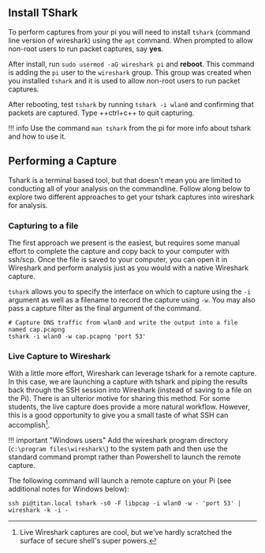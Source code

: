## Install TShark
To perform captures from your pi you will need to install `tshark` (command line version of wireshark) using the `apt` command. When prompted to allow non-root users to run packet captures, say **yes**.

After install, run `sudo usermod -aG wireshark pi` and **reboot**. This command is adding the `pi` user to the `wireshark` group. This group was created when you installed `tshark` and it is used to allow non-root users to run packet captures.

After rebooting, test `tshark` by running `tshark -i wlan0` and confirming that packets are captured. Type ++ctrl+c++ to quit capturing.

!!! info
    Use the command `man tshark` from the pi for more info about tshark and how to use it.

## Performing a Capture
Tshark is a terminal based tool, but that doesn't mean you are limited to conducting all of your analysis on the commandline. Follow along below to explore two different approaches to get your tshark captures into wireshark for analysis.

### Capturing to a file
The first approach we present is the easiest, but requires some manual effort to complete the capture and copy back to your computer with ssh/scp. Once the file is saved to your computer, you can open it in Wireshark and perform analysis just as you would with a native Wireshark capture.

`tshark` allows you to specify the interface on which to capture using the `-i` argument as well as a filename to record the capture using `-w`. You may also pass a capture filter as the final argument of the  command.

```
# Capture DNS traffic from wlan0 and write the output into a file named cap.pcapng
tshark -i wlan0 -w cap.pcapng 'port 53'
```

### Live Capture to Wireshark
With a little more effort, Wireshark can leverage tshark for a remote capture. In this case, we are launching a capture with tshark and piping the results back through the SSH session into Wireshark (instead of saving to a file on the Pi). There is an ulterior motive for sharing this method. For some students, the live capture does provide a more natural workflow. However, this is a good opportunity to give you a small taste of what SSH can accomplish[^beast-mode].

[^beast-mode]: Live Wireshark captures are cool, but we've hardly scratched the surface of secure shell's super powers.

!!! important "Windows users"
    Add the wireshark program directory (`c:\program files\wireshark\`) to the system path and then use the standard command prompt rather than Powershell to launch the remote capture. 

The following command will launch a remote capture on your Pi (see additional notes for Windows below): 

```
ssh pi@titan.local tshark -s0 -F libpcap -i wlan0 -w - 'port 53' | wireshark -k -i -
```
